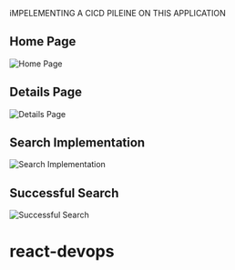 iMPELEMENTING A CICD PILEINE ON THIS APPLICATION
## Home Page
![Home Page](https://github.com/anfal17/Pokedex/assets/92685449/af3467ce-8688-4467-981d-f87176eee9f6)

## Details Page
![Details Page](https://github.com/anfal17/Pokedex/assets/92685449/790ca5cb-f3b9-4ad1-a30d-0d838366e6bb)

## Search Implementation
![Search Implementation](https://github.com/anfal17/Pokedex/assets/92685449/99ffaa6e-0470-4ed1-8d98-a9ec6f19ed73)

## Successful Search
![Successful Search](https://github.com/anfal17/Pokedex/assets/92685449/f5f816a8-5238-4b1c-8bb0-d309ee862526)
# react-devops
